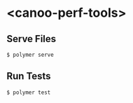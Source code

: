 # \<canoo-perf-tools\>

## Serve Files

```
$ polymer serve
```

## Run Tests

```
$ polymer test
```